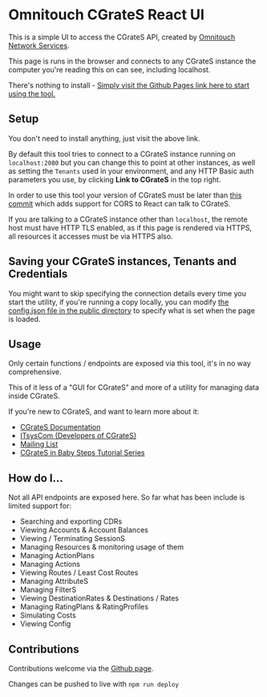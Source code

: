 # Omnitouch CGrateS React UI

This is a simple UI to access the CGrateS API, created by [Omnitouch Network Services](https://omnitouchns.com).

This page is runs in the browser and connects to any CGrateS instance the computer you're reading this on can see, including localhost.

There's nothing to install - [Simply visit the Github Pages link here to start using the tool.](https://omnitouch.github.io/CGrateS_UI/)

## Setup

You don't need to install anything, just visit the above link.

By default this tool tries to connect to a CGrateS instance running on `localhost:2080` but you can change this to point at other instances, as well as setting the `Tenants` used in your environment, and any HTTP Basic auth parameters you use, by clicking __Link to CGrateS__ in the top right.

In order to use this tool your version of CGrateS must be later than [this commit](https://github.com/cgrates/cgrates/pull/4430/commits/1b6942397ee7e7211d0d597dba65b2e9721782f1) which adds support for CORS to React can talk to CGrateS.

If you are talking to a CGrateS instance other than `localhost`, the remote host must have HTTP TLS enabled, as if this page is rendered via HTTPS, all resources it accesses must be via HTTPS also.

## Saving your CGrateS instances, Tenants and Credentials
You might want to skip specifying the connection details every time you start the utility, if you're running a copy locally, you can modify [the config.json file in the public directory](https://github.com/Omnitouch/CGrateS_UI/blob/main/public/config.json) to specify what is set when the page is loaded.


## Usage

Only certain functions / endpoints are exposed via this tool, it's in no way comprehensive.

This of it less of a "GUI for CGrateS" and more of a utility for managing data inside CGrateS.

If you're new to CGrateS, and want to learn more about it:

 * [CGrateS Documentation](https://cgrates.readthedocs.io/en/latest/)
 * [ITsysCom (Developers of CGrateS)](support@itsyscom.com)
 * [Mailing List](https://groups.google.com/g/cgrates)
 * [CGrateS in Baby Steps Tutorial Series](https://nickvsnetworking.com/category/voip/cgrates/)

## How do I...
Not all API endpoints are exposed here.
So far what has been include is limited support for:
 * Searching and exporting CDRs
 * Viewing Accounts & Account Balances
 * Viewing / Terminating SessionS
 * Managing Resources & monitoring usage of them
 * Managing ActionPlans
 * Managing Actions
 * Viewing Routes / Least Cost Routes
 * Managing AttributeS
 * Managing FilterS
 * Viewing DestinationRates & Destinations / Rates
 * Managing RatingPlans & RatingProfiles
 * Simulating Costs
 * Viewing Config


## Contributions
Contributions welcome via the [Github page](https://github.com/Omnitouch/CGrateS_UI).

Changes can be pushed to live with `npm run deploy`